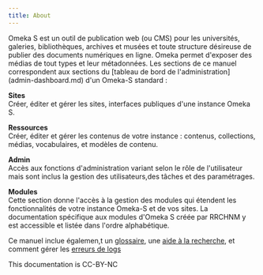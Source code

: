 ```yaml
---
title: About
---
```


Omeka S est un outil de publication web (ou CMS) pour les universités, galeries, bibliothèques, archives et musées et toute structure désireuse de publier des documents numériques en ligne. Omeka permet d'exposer des médias de tout types et leur métadonnées.
Les sections de ce manuel correspondent aux sections du [tableau de bord de l'administration] (admin-dashboard.md) d'un Omeka-S standard :

**Sites**  
Créer, éditer et gérer les sites, interfaces publiques d'une instance Omeka S.

**Ressources**  
Créer, éditer et gérer les contenus de votre instance : contenus, collections, médias, vocabulaires, et modèles de contenu.

**Admin**  
Accès aux fonctions d'administration variant selon le rôle de l'utilisateur mais sont inclus la gestion des utilisateurs,des tâches et des paramétrages.

**Modules**  
Cette section donne l'accès à la gestion des modules qui étendent les fonctionnalités de votre instance Omeka-S et de vos sites. La documentation spécifique aux modules d'Omeka S créée par RRCHNM y est accessible et listée dans l'ordre alphabétique.

Ce manuel inclue égalemen,t un [glossaire](glossary.md), une [aide à la recherche](search.md), et comment gérer les [erreurs de logs](errorLogging.md)

This documentation is CC-BY-NC
